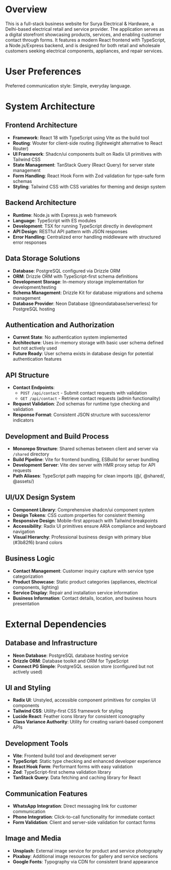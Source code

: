 # Overview

This is a full-stack business website for Surya Electrical & Hardware, a Delhi-based electrical retail and service provider. The application serves as a digital storefront showcasing products, services, and enabling customer contact through forms. It features a modern React frontend with TypeScript, a Node.js/Express backend, and is designed for both retail and wholesale customers seeking electrical components, appliances, and repair services.

# User Preferences

Preferred communication style: Simple, everyday language.

# System Architecture

## Frontend Architecture
- **Framework**: React 18 with TypeScript using Vite as the build tool
- **Routing**: Wouter for client-side routing (lightweight alternative to React Router)
- **UI Framework**: Shadcn/ui components built on Radix UI primitives with Tailwind CSS
- **State Management**: TanStack Query (React Query) for server state management
- **Form Handling**: React Hook Form with Zod validation for type-safe form schemas
- **Styling**: Tailwind CSS with CSS variables for theming and design system

## Backend Architecture
- **Runtime**: Node.js with Express.js web framework
- **Language**: TypeScript with ES modules
- **Development**: TSX for running TypeScript directly in development
- **API Design**: RESTful API pattern with JSON responses
- **Error Handling**: Centralized error handling middleware with structured error responses

## Data Storage Solutions
- **Database**: PostgreSQL configured via Drizzle ORM
- **ORM**: Drizzle ORM with TypeScript-first schema definitions
- **Development Storage**: In-memory storage implementation for development/testing
- **Schema Management**: Drizzle Kit for database migrations and schema management
- **Database Provider**: Neon Database (@neondatabase/serverless) for PostgreSQL hosting

## Authentication and Authorization
- **Current State**: No authentication system implemented
- **Architecture**: Uses in-memory storage with basic user schema defined but not actively used
- **Future Ready**: User schema exists in database design for potential authentication features

## API Structure
- **Contact Endpoints**: 
  - `POST /api/contact` - Submit contact requests with validation
  - `GET /api/contact` - Retrieve contact requests (admin functionality)
- **Request Validation**: Zod schemas for runtime type checking and validation
- **Response Format**: Consistent JSON structure with success/error indicators

## Development and Build Process
- **Monorepo Structure**: Shared schemas between client and server via `/shared` directory
- **Build Pipeline**: Vite for frontend bundling, ESBuild for server bundling
- **Development Server**: Vite dev server with HMR proxy setup for API requests
- **Path Aliases**: TypeScript path mapping for clean imports (@/, @shared/, @assets/)

## UI/UX Design System
- **Component Library**: Comprehensive shadcn/ui component system
- **Design Tokens**: CSS custom properties for consistent theming
- **Responsive Design**: Mobile-first approach with Tailwind breakpoints
- **Accessibility**: Radix UI primitives ensure ARIA compliance and keyboard navigation
- **Visual Hierarchy**: Professional business design with primary blue (#3b82f6) brand colors

## Business Logic
- **Contact Management**: Customer inquiry capture with service type categorization
- **Product Showcase**: Static product categories (appliances, electrical components, lighting)
- **Service Display**: Repair and installation service information
- **Business Information**: Contact details, location, and business hours presentation

# External Dependencies

## Database and Infrastructure
- **Neon Database**: PostgreSQL database hosting service
- **Drizzle ORM**: Database toolkit and ORM for TypeScript
- **Connect PG Simple**: PostgreSQL session store (configured but not actively used)

## UI and Styling
- **Radix UI**: Unstyled, accessible component primitives for complex UI components
- **Tailwind CSS**: Utility-first CSS framework for styling
- **Lucide React**: Feather icons library for consistent iconography
- **Class Variance Authority**: Utility for creating variant-based component APIs

## Development Tools
- **Vite**: Frontend build tool and development server
- **TypeScript**: Static type checking and enhanced developer experience
- **React Hook Form**: Performant forms with easy validation
- **Zod**: TypeScript-first schema validation library
- **TanStack Query**: Data fetching and caching library for React

## Communication Features
- **WhatsApp Integration**: Direct messaging link for customer communication
- **Phone Integration**: Click-to-call functionality for immediate contact
- **Form Validation**: Client and server-side validation for contact forms

## Image and Media
- **Unsplash**: External image service for product and service photography
- **Pixabay**: Additional image resources for gallery and service sections
- **Google Fonts**: Typography via CDN for consistent brand appearance